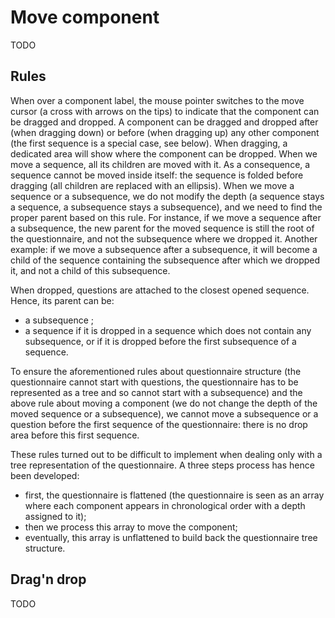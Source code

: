 # Move component

TODO

## Rules

When over a component label, the mouse pointer switches to the move cursor (a cross with arrows on the tips) to indicate that the component can be dragged and dropped.
A component can be dragged and dropped after (when dragging down) or before (when dragging up) any other component (the first sequence is a special case, see below). When dragging, a dedicated area will show where the component can be dropped. When we move a sequence, all its children are moved with it. As a consequence, a sequence cannot be moved inside itself: the sequence is folded before dragging (all children are replaced with an ellipsis). When we move a sequence or a subsequence, we do not modify the depth (a sequence stays a sequence, a subsequence stays a subsequence), and we need to find the proper parent based on this rule. For instance, if we move a sequence after a subsequence, the new parent for the moved sequence is still the root of the questionnaire, and not the subsequence where we dropped it. Another example: if we move a subsequence after a subsequence, it will become a child of the sequence containing the subsequence after which we dropped it, and not a child of this subsequence.

When dropped, questions are attached to the closest opened sequence. Hence, its parent can be:
- a subsequence ;
- a sequence if it is dropped in a sequence which does not contain any subsequence, or if it is dropped before the first subsequence of a sequence.

To ensure the aforementioned rules about questionnaire structure (the questionnaire cannot start with questions, the questionnaire has to be represented as a tree and so cannot start with a subsequence) and the above rule about moving a component (we do not change the depth of the moved sequence or a subsequence), we cannot move a subsequence or a question before the first sequence of the questionnaire: there is no drop area before this first sequence.

These rules turned out to be difficult to implement when dealing only with a tree representation of the questionnaire. A three steps process has hence been developed:

- first, the questionnaire is flattened (the questionnaire is seen as an array where each component appears in chronological order with a depth assigned to it);
- then we process this array to move the component;
- eventually, this array is unflattened to build back the questionnaire tree structure.

## Drag'n drop

TODO